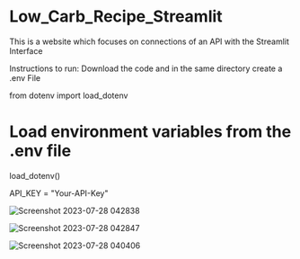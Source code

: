 # Low_Carb_Recipe_Streamlit
This is a website which focuses on connections of an API with the Streamlit Interface

Instructions to run: Download the code and in the same directory create a .env File 

<!-- add this line in the file -->
from dotenv import load_dotenv

# Load environment variables from the .env file
load_dotenv()

API_KEY = "Your-API-Key"


![Screenshot 2023-07-28 042838](https://github.com/athulnairrr/Low_Carb_Recipe_Streamlit/assets/132225542/ee7835e1-02e2-49d2-8b59-987ebf35d40b)


![Screenshot 2023-07-28 042847](https://github.com/athulnairrr/Low_Carb_Recipe_Streamlit/assets/132225542/7dd0b6c7-d40a-411e-8062-6083f3c47b8f)


![Screenshot 2023-07-28 040406](https://github.com/athulnairrr/Low_Carb_Recipe_Streamlit/assets/132225542/a4e8189e-a51d-4191-b090-29a19a244fdd)
